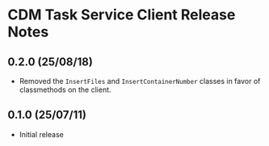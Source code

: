 # CDM Task Service Client Release Notes

## 0.2.0 (25/08/18)

* Removed the `InsertFiles` and `InsertContainerNumber` classes in favor of classmethods
  on the client.

## 0.1.0 (25/07/11)

* Initial release